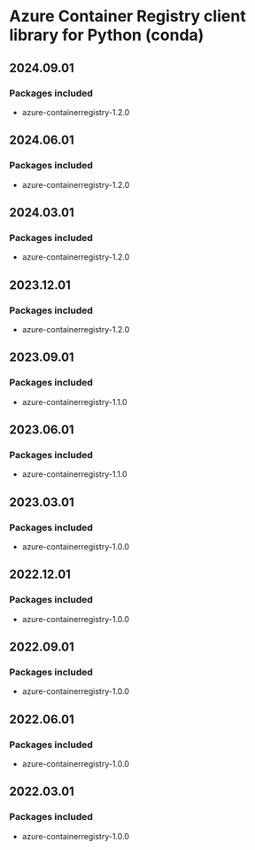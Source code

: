 # Azure Container Registry client library for Python (conda)

## 2024.09.01

### Packages included

- azure-containerregistry-1.2.0

## 2024.06.01

### Packages included

- azure-containerregistry-1.2.0

## 2024.03.01

### Packages included

- azure-containerregistry-1.2.0

## 2023.12.01

### Packages included

- azure-containerregistry-1.2.0

## 2023.09.01

### Packages included

- azure-containerregistry-1.1.0

## 2023.06.01

### Packages included

- azure-containerregistry-1.1.0

## 2023.03.01

### Packages included

- azure-containerregistry-1.0.0

## 2022.12.01

### Packages included

- azure-containerregistry-1.0.0

## 2022.09.01

### Packages included

- azure-containerregistry-1.0.0

## 2022.06.01

### Packages included

- azure-containerregistry-1.0.0

## 2022.03.01

### Packages included

- azure-containerregistry-1.0.0
